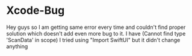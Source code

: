 # Xcode-Bug
Hey guys so I am getting same error every time and couldn't find proper solution which doesn't add even more bug to it. I have (Cannot find type 'ScanData' in scope) I tried using "Import SwiftUI" but it didn't change anything 

